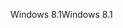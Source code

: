 <span data-ttu-id="f9ea3-101">Windows 8.1</span><span class="sxs-lookup"><span data-stu-id="f9ea3-101">Windows 8.1</span></span>